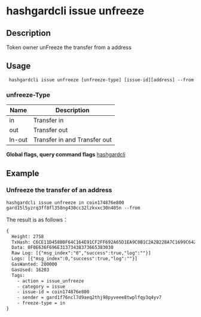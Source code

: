 # hashgardcli issue unfreeze

## Description
Token owner unFreeze the transfer from a address
## Usage
```shell
 hashgardcli issue unfreeze [unfreeze-type] [issue-id][address] --from
```
### unfreeze-Type

| Name | Description            |
| ------ | -------------------- |
| in     | Transfer in|
| out    | Transfer out|
| In-out | Transfer in and Transfer out|

**Global flags, query command flags** [hashgardcli](../README.md)

## Example
### Unfreeze the transfer  of an address
```shell
hashgardcli issue unfreeze in coin174876e800 gard15l5yzrq3ff8fl358ng430cc32lzkvxc30n405n --from
```
The result is as follows：
```txt
{
  Height: 2758
  TxHash: C6CE11D458B0F64C164E91CF2FF692A65D1EA9C0B1C2A2B228A7C1699C6423FE
  Data: 0F0E636F696E31373438373665383030
  Raw Log: [{"msg_index":"0","success":true,"log":""}]
  Logs: [{"msg_index":0,"success":true,"log":""}]
  GasWanted: 200000
  GasUsed: 16203
  Tags:
    - action = issue_unfreeze
    - category = issue
    - issue-id = coin174876e800
    - sender = gard1f76ncl7d9aeq2thj98pyveee8twplfqy3q4yv7
    - freeze-type = in
}
```
